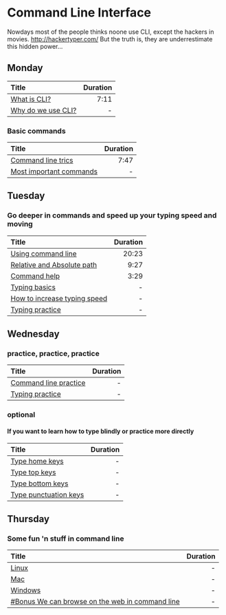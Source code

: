 # Command Line Interface

Nowdays most of the people thinks noone use CLI, except the hackers in movies.
http://hackertyper.com/
But the truth is, they are underrestimate this hidden power...

## Monday
| Title             | Duration |
| :---------------- | --------:|
| [What is CLI?](https://www.youtube.com/watch?v=3WddgzyhHk8) | 7:11 |
| [Why do we use CLI?](http://vivapinkfloyd.blogspot.hu/2008/07/5-reasons-to-use-cli-over-gui.html) | - |

### Basic commands
| Title             | Duration |
| :---------------- | --------:|
| [Command line trics](https://www.youtube.com/watch?v=TdWPEN_57mI) | 7:47 |
| [Most important commands](https://codingsec.net/2016/06/7-basic-cmd-commands-everyone-must-know/) | - |

## Tuesday
### Go deeper in commands and speed up your typing speed and moving
| Title             | Duration |
| :---------------- | --------:|
| [Using command line](https://www.youtube.com/watch?v=cBokz0LTizk) | 20:23 |
| [Relative and Absolute path](https://www.youtube.com/watch?v=sqX6hu7oEew) | 9:27 |
| [Command help](https://www.youtube.com/watch?v=E2HbFD5kNNk) | 3:29 |
| [Typing basics](http://www.ratatype.com/learn/) | - |
| [How to increase typing speed](https://latesthackingnews.com/2016/11/24/increase-typing-speed/) | - |
| [Typing practice](https://www.typing.com/student/lessons/384/paragraph-practice) | - | (least 4 paragraphs)


## Wednesday
### practice, practice, practice
| Title             | Duration |
| :---------------- | --------:|
| [Command line practice](https://www.codecademy.com/learn/learn-the-command-line) | - | (dond skip quizes)
| [Typing practice](http://www.how-to-type.com/typing-practice/quote/) | - | (least 5 quotes)

### optional
#### If you want to learn how to type blindly or practice more directly
| Title             | Duration |
| :---------------- | --------:|
| [Type home keys](http://www.how-to-type.com/touch-typing-lessons/how-to-type-home-keys/) | - |
| [Type top keys](http://www.how-to-type.com/touch-typing-lessons/how-to-type-top-keys/) | - |
| [Type bottom keys](http://www.how-to-type.com/touch-typing-lessons/how-to-type-bottom-keys/) | - |
| [Type punctuation keys](http://www.how-to-type.com/touch-typing-lessons/how-to-type-punctuation/) | - |

## Thursday
### Some fun 'n stuff in command line
| Title             | Duration |
| :---------------- | --------:|
| [Linux](https://www.tecmint.com/20-funny-commands-of-linux-or-linux-is-fun-in-terminal/) | - |
| [Mac](http://www.makeuseof.com/tag/4-fun-and-simple-things-you-can-do-using-terminal-mac/) | - |
| [Windows](https://www.howtogeek.com/168896/10-useful-windows-commands-you-should-know/) | - |
| [#Bonus We can browse on the web in command line](http://w3m.sourceforge.net/) | - |

